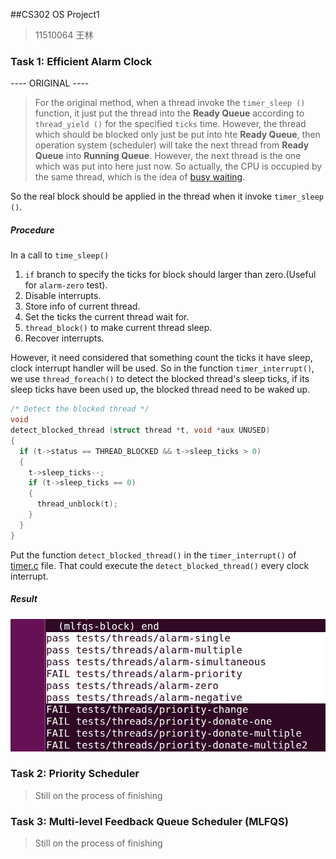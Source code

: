 ##CS302 OS Project1

> 11510064 王林



### Task 1: Efficient Alarm Clock

---- ORIGINAL ----

> For the original method, when a thread invoke the `timer_sleep () ` function, it just put the thread into the **Ready Queue** according to `thread_yield ()`  for the specified `ticks` time. However, the thread which should be blocked only just be put into hte **Ready Queue**, then operation system (scheduler) will take the next thread from **Ready Queue** into **Running Queue**. However, the next thread is the one which was put into here just now. So actually, the CPU is occupied by the same thread, which is the idea of [busy waiting](https://en.wikipedia.org/wiki/Busy_waiting).

So the real block should be applied in the thread when it invoke `timer_sleep ()`.

##### Procedure

In a call to `time_sleep()`

1. `if` branch to specify the ticks for block should larger than zero.(Useful for `alarm-zero` test).
2. Disable interrupts.
3. Store info of current thread.
4. Set the ticks the current thread wait for.
5. `thread_block()` to make current thread sleep.
6. Recover interrupts.

However, it need considered that something count the ticks it have sleep, clock interrupt handler will be used. So in the function `timer_interrupt()`, we use `thread_foreach()` to detect the blocked thread's sleep ticks, if its sleep ticks have been used up, the blocked thread need to be waked up.

```c
/* Detect the blocked thread */
void
detect_blocked_thread (struct thread *t, void *aux UNUSED)
{
  if (t->status == THREAD_BLOCKED && t->sleep_ticks > 0)
  {
    t->sleep_ticks--;
    if (t->sleep_ticks == 0)
    {
      thread_unblock(t);
    }
  }
}
```

Put the function `detect_blocked_thread()` in the `timer_interrupt()` of <u>timer.c</u> file. That could execute the `detect_blocked_thread()` every clock interrupt. 

##### Result
![1](task1.jpg)





### Task 2: Priority Scheduler

> Still on the process of finishing





### Task 3: Multi-level Feedback Queue Scheduler (MLFQS)

>  Still on the process of finishing

